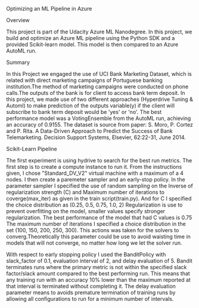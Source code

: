  Optimizing an ML Pipeline in Azure
 
Overview

This project is part of the Udacity Azure ML Nanodegree. In this project, we build and optimize an Azure ML pipeline using the Python SDK 
and a provided Scikit-learn model. This model is then compared to an Azure AutoML run.

Summary

In this Project we engaged the use of UCI Bank Marketing Dataset, which is related with direct marketing campaigns of Portuguese banking 
institution.The method of marketing campaigns were conducted on phone calls.The outputs of the bank is for client to access bank term deposit.
In this project, we made use of two different approaches (Hyperdrive Tuning & Automl) to make prediction of the outputs variable(y) if the 
client will subscribe to bank term deposit would be 'yes' or 'no'. The best performance model was a VotingEnsemble from the AutoML run, 
achieving an accuracy of 0.9155.
The dataset is source from paper: S. Moro, P. Cortez and P. Rita. A Data-Driven Approach to Predict the Success of Bank Telemarketing. 
Decision Support Systems, Elsevier, 62:22-31, June 2014.

Scikit-Learn Pipeline

The first experiment is using hydrive to search for the best run metrics. The first step is to create a compute instance to run it.
From the instructions given, I chose "Standard_DV_V2" virtual machine with a maximum of a 4 nodes.
I then create a paremeter sampler and an early-stop policy. In the parameter sampler I specified the use of random sampling on the
Inverse of regularization strength (C) and Maximum number of iterations to coverge(max_iter) as given in the train script(train.py).
And for C I specified the choice distribution as (0.25, 0.5, 0.75, 1.0, 2) Regularization is use to prevent overfitting on the model,
smaller values specify stronger regularization. The best performance of the model that had C values is 0.75
The maximum number of iterations I specified a choice distribution in the set (100, 150, 200, 250, 300). This actions was taken for 
the solvers to converg.Theoretically this parameter could be use to avoid waisting time in models that will not converge, no matter
how long we let the solver run.

With respect to early stopping policy I used the BanditPolicy with slack_factor of 0.1, evaluation interval of 2, and delay evaluation of 5.
Bandit terminates runs where the primary metric is not within the specified slack factor/slack amount compared to the best performing run.
This means that any training run with an accuracy 10% lower than the maximum reported at that interval is terminated without completing it.
The delay evaluation parameter means to avoids premature termination of training runs by allowing all configurations to run for a minimum
number of intervals.






